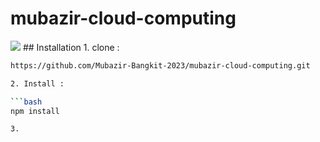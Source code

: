 # mubazir-cloud-computing
<img src="[https://banner2.cleanpng.com/20180528/kc/kisspng-google-cloud-platform-cloud-computing-cloud-storag-cloud-security-5b0c4d014cdc63.9790296615275328013148.jpg](https://github.com/Mubazir-Bangkit-2023/mubazir-cloud-computing/assets/96626242/52605d2c-858f-4950-850b-9b8fc2da9294)">
## Installation
1. clone :

   ```bash
   https://github.com/Mubazir-Bangkit-2023/mubazir-cloud-computing.git

2. Install :

   ```bash
   npm install

3. 
